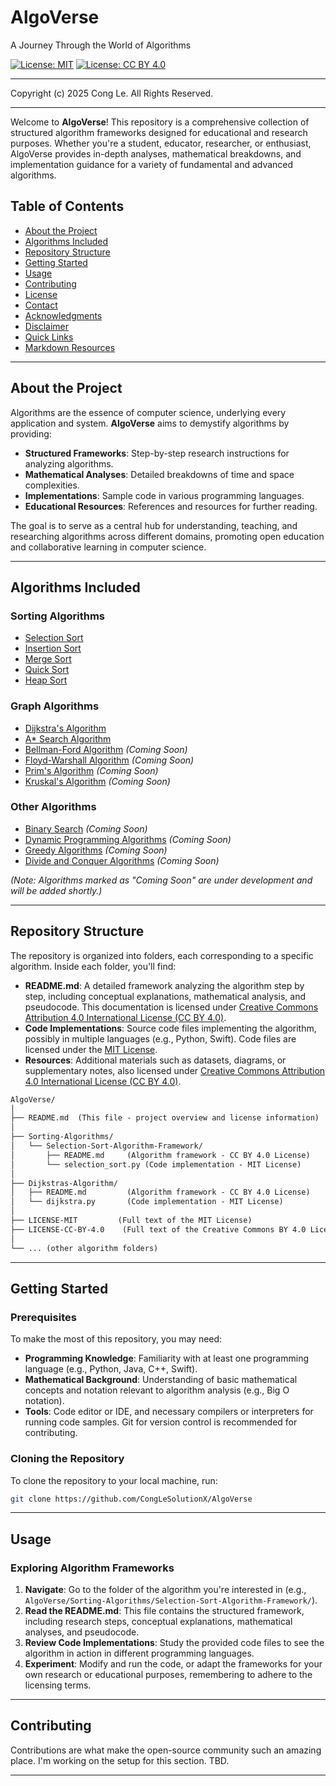
# AlgoVerse
A Journey Through the World of Algorithms

[![License: MIT](https://img.shields.io/badge/License-MIT-yellow.svg)](LICENSE)  [![License: CC BY 4.0](https://licensebuttons.net/l/by/4.0/88x31.png)](LICENSE-CC-BY)

---
Copyright (c) 2025 Cong Le. All Rights Reserved.

---

Welcome to **AlgoVerse**! This repository is a comprehensive collection of structured algorithm frameworks designed for educational and research purposes. Whether you're a student, educator, researcher, or enthusiast, AlgoVerse provides in-depth analyses, mathematical breakdowns, and implementation guidance for a variety of fundamental and advanced algorithms.

## Table of Contents

- [About the Project](#about-the-project)
- [Algorithms Included](#algorithms-included)
- [Repository Structure](#repository-structure)
- [Getting Started](#getting-started)
- [Usage](#usage)
- [Contributing](#contributing)
- [License](#license)
- [Contact](#contact)
- [Acknowledgments](#acknowledgments)
- [Disclaimer](#disclaimer)
- [Quick Links](#quick-links)
- [Markdown Resources](#markdown-resources)

---

## About the Project

Algorithms are the essence of computer science, underlying every application and system. **AlgoVerse** aims to demystify algorithms by providing:

- **Structured Frameworks**: Step-by-step research instructions for analyzing algorithms.
- **Mathematical Analyses**: Detailed breakdowns of time and space complexities.
- **Implementations**: Sample code in various programming languages.
- **Educational Resources**: References and resources for further reading.

The goal is to serve as a central hub for understanding, teaching, and researching algorithms across different domains, promoting open education and collaborative learning in computer science.

---

## Algorithms Included

### Sorting Algorithms

- [Selection Sort](./Sorting-Algorithms/Selection-Sort-Algorithm-Framework/Selection-Sort-Algorithm-Framework.md)
- [Insertion Sort](./Sorting-Algorithms/Insertion-Sort-Algorithm-Framework/Insertion-Sort-Algorithm-Framework.md)
- [Merge Sort](./Sorting-Algorithms/Merge-Sort-Algorithm-Framework/Merge-Sort-Algorithm-Framework.md)
- [Quick Sort](./Sorting-Algorithms/Quick-Sort-Algorithm-Framework/Quick-Sort-Algorithm-Framework.md)
- [Heap Sort](./Sorting-Algorithms/Heap-Sort-Algorithm-Framework/Heap-Sort-Algorithm-Framework.md)

### Graph Algorithms

- [Dijkstra's Algorithm](./Dijkstras-Algorithm/README.md)
- [A* Search Algorithm](./A-Star-Algorithm/README.md)
- [Bellman-Ford Algorithm](./Bellman-Ford-Algorithm/README.md) *(Coming Soon)*
- [Floyd-Warshall Algorithm](./Floyd-Warshall-Algorithm/README.md) *(Coming Soon)*
- [Prim's Algorithm](./Prims-Algorithm/README.md) *(Coming Soon)*
- [Kruskal's Algorithm](./Kruskals-Algorithm/README.md) *(Coming Soon)*

### Other Algorithms

- [Binary Search](./Binary-Search/README.md) *(Coming Soon)*
- [Dynamic Programming Algorithms](./Dynamic-Programming/README.md) *(Coming Soon)*
- [Greedy Algorithms](./Greedy-Algorithms/README.md) *(Coming Soon)*
- [Divide and Conquer Algorithms](./Divide-and-Conquer/README.md) *(Coming Soon)*

*(Note: Algorithms marked as "Coming Soon" are under development and will be added shortly.)*

---

## Repository Structure

The repository is organized into folders, each corresponding to a specific algorithm. Inside each folder, you'll find:

- **README.md**: A detailed framework analyzing the algorithm step by step, including conceptual explanations, mathematical analysis, and pseudocode.  This documentation is licensed under [Creative Commons Attribution 4.0 International License (CC BY 4.0)](https://creativecommons.org/licenses/by/4.0/).
- **Code Implementations**: Source code files implementing the algorithm, possibly in multiple languages (e.g., Python, Swift).  Code files are licensed under the [MIT License](LICENSE).
- **Resources**: Additional materials such as datasets, diagrams, or supplementary notes, also licensed under [Creative Commons Attribution 4.0 International License (CC BY 4.0)](https://creativecommons.org/licenses/by/4.0/).

```markdown
AlgoVerse/
│
├── README.md  (This file - project overview and license information)
│
├── Sorting-Algorithms/
│   └── Selection-Sort-Algorithm-Framework/
│       ├── README.md     (Algorithm framework - CC BY 4.0 License)
│       └── selection_sort.py (Code implementation - MIT License)
│
├── Dijkstras-Algorithm/
│   ├── README.md         (Algorithm framework - CC BY 4.0 License)
│   └── dijkstra.py       (Code implementation - MIT License)
│
├── LICENSE-MIT         (Full text of the MIT License)
├── LICENSE-CC-BY-4.0    (Full text of the Creative Commons BY 4.0 License)
│
└── ... (other algorithm folders)
```

---

## Getting Started

### Prerequisites

To make the most of this repository, you may need:

- **Programming Knowledge**: Familiarity with at least one programming language (e.g., Python, Java, C++, Swift).
- **Mathematical Background**: Understanding of basic mathematical concepts and notation relevant to algorithm analysis (e.g., Big O notation).
- **Tools**: Code editor or IDE, and necessary compilers or interpreters for running code samples. Git for version control is recommended for contributing.

### Cloning the Repository

To clone the repository to your local machine, run:

```bash
git clone https://github.com/CongLeSolutionX/AlgoVerse
```



---

## Usage

### Exploring Algorithm Frameworks

1. **Navigate**: Go to the folder of the algorithm you're interested in (e.g., `AlgoVerse/Sorting-Algorithms/Selection-Sort-Algorithm-Framework/`).
2. **Read the README.md**: This file contains the structured framework, including research steps, conceptual explanations, mathematical analyses, and pseudocode.
3. **Review Code Implementations**: Study the provided code files to see the algorithm in action in different programming languages.
4. **Experiment**: Modify and run the code, or adapt the frameworks for your own research or educational purposes, remembering to adhere to the licensing terms.

---

## Contributing

Contributions are what make the open-source community such an amazing place. I'm working on the setup for this section. TBD.

----

